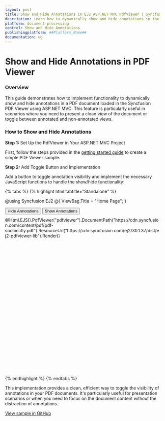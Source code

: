 ```yaml
---
layout: post
title: Show and Hide Annotations in EJ2 ASP.NET MVC PdfViewer | Syncfusion
description: Learn how to dynamically show and hide annotations in the Syncfusion ASP.NET MVC PDF Viewer component of Syncfusion Essential JS 2 and more.
platform: document-processing
control: Show and Hide Annotations
publishingplatform: ##Platform_Name##
documentation: ug
---
```


# Show and Hide Annotations in PDF Viewer

### Overview

This guide demonstrates how to implement functionality to dynamically show and hide annotations in a PDF document loaded in the Syncfusion PDF Viewer using ASP.NET MVC. This feature is particularly useful in scenarios where you need to present a clean view of the document or toggle between annotated and non-annotated views.

### How to Show and Hide Annotations

**Step 1:** Set Up the PdfViewer in Your ASP.NET MVC Project

First, follow the steps provided in the [getting started guide](https://ej2.syncfusion.com/aspnetmvc/documentation/pdfviewer/getting-started) to create a simple PDF Viewer sample.

**Step 2:** Add Toggle Button and Implementation

Add a button to toggle annotation visibility and implement the necessary JavaScript functions to handle the show/hide functionality:

{% tabs %}
{% highlight html tabtitle="Standalone" %}

@using Syncfusion.EJ2
@{
    ViewBag.Title = "Home Page";
}
<div>
    <div class="button-container" style="margin-bottom: 10px;">
        <button id="hideBtn" class="e-btn e-primary">Hide Annotations</button>
        <button id="unhideBtn" class="e-btn e-primary">Show Annotations</button>
    </div>
    <div style="height:500px;width:100%;">
        @Html.EJS().PdfViewer("pdfviewer").DocumentPath("https://cdn.syncfusion.com/content/pdf/pdf-succinctly.pdf").ResourceUrl("https://cdn.syncfusion.com/ej2/30.1.37/dist/ej2-pdfviewer-lib").Render()
    </div>
</div>

<script type="text/javascript">
    var exportObject;

    // Function to hide annotations
    function HideAnnotations() {
        var pdfviewer = document.getElementById('pdfviewer').ej2_instances[0];
        pdfviewer.exportAnnotationsAsObject().then(function(value) {
            exportObject = value;
            pdfviewer.deleteAnnotations();
        });
    }

    // Function to unhide annotations
    function UnHideAnnotations() {
        var pdfviewer = document.getElementById('pdfviewer').ej2_instances[0];
        if (exportObject) {
            pdfviewer.importAnnotation(JSON.parse(exportObject));
        }
    }

    // Add event listeners to buttons
    document.getElementById('hideBtn').addEventListener('click', HideAnnotations);
    document.getElementById('unhideBtn').addEventListener('click', UnHideAnnotations);
</script>

{% endhighlight %}
{% endtabs %}

This implementation provides a clean, efficient way to toggle the visibility of annotations in your PDF documents. It's particularly useful for presentation scenarios or when you need to focus on the document content without the distraction of annotations.

[View sample in GitHub](https://github.com/SyncfusionExamples/mvc-pdf-viewer-examples/tree/master/How%20to)